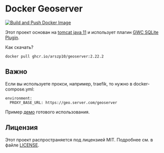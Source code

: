# Docker Geoserver

[![Build and Push Docker Image](https://github.com/arszp10/geoserver/actions/workflows/docker.yml/badge.svg)](https://github.com/arszp10/geoserver/actions/workflows/docker.yml)

Этот проект основан на [tomcat java 11](https://hub.docker.com/_/tomcat) и использует плагин [GWC SQLite Plugin](https://docs.geoserver.org/latest/en/user/community/gwc-sqlite/index.html).

Как скачать?
```
docker pull ghcr.io/arszp10/geoserver:2.22.2
```

## Важно

Если вы используете прокси, например, traefik, то нужно в docker-compose.yml:
```
environment:
  PROXY_BASE_URL: https://geo.server.com/geoserver
```

Пример [демо](docker-compose.demo.yml) готового использования.

## Лицензия

Этот проект распространяется под лицензией MIT. Подробнее см. в файле [LICENSE](LICENSE).